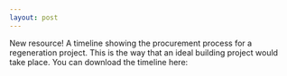```yaml
---
layout: post
---
```


New resource! A timeline showing the procurement process for a regeneration project. This is the way that an ideal building project would take place. You can download the timeline here: 
